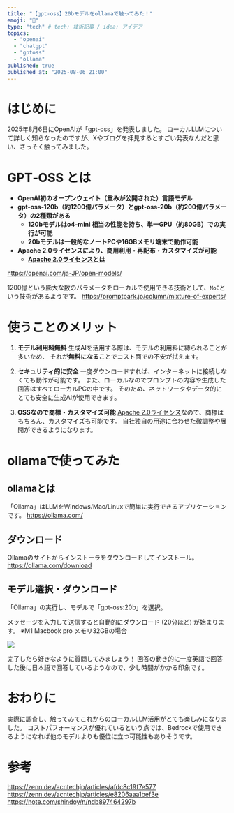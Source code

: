 ```yaml
---
title: "【gpt-oss】20bモデルをollamaで触ってみた！"
emoji: "📑"
type: "tech" # tech: 技術記事 / idea: アイデア
topics:
  - "openai"
  - "chatgpt"
  - "gptoss"
  - "ollama"
published: true
published_at: "2025-08-06 21:00"
---
```


# はじめに
2025年8月6日にOpenAIが「gpt-oss」を発表しました。
ローカルLLMについて詳しく知らなったのですが、Xやブログを拝見するとすごい発表なんだと思い、さっそく触ってみました。

# GPT‑OSS とは
- **OpenAI初のオープンウェイト（重みが公開された）言語モデル**
- **gpt‑oss‑120b（約1200億パラメータ）とgpt‑oss‑20b（約200億パラメータ）の2種類がある**
    - **120bモデルはo4‑mini 相当の性能を持ち、単一GPU（約80GB）での実行が可能**
    - **20bモデルは一般的なノートPCや16GBメモリ端末で動作可能**
- **Apache 2.0ライセンスにより、商用利用・再配布・カスタマイズが可能**
    - **[Apache 2.0ライセンスとは](https://reikawatanabe.com/bdn/whats-apache-license-v2/)**

https://openai.com/ja-JP/open-models/

1200億という膨大な数のパラメータをローカルで使用できる技術として、`MoE`という技術があるようです。
https://promptpark.jp/column/mixture-of-experts/

# 使うことのメリット
1. **モデル利用料無料**
生成AIを活用する際は、モデルの利用料に縛られることが多いため、
それが**無料になる**ことでコスト面での不安が拭えます。

2. **セキュリティ的に安全**
一度ダウンロードすれば、インターネットに接続しなくても動作が可能です。
また、ローカルなのでプロンプトの内容や生成した回答はすべてローカルPCの中です。
そのため、ネットワークやデータ的にとても安全に生成AIが使用できます。

3. **OSSなので商標・カスタマイズ可能**
[Apache 2.0ライセンス](https://reikawatanabe.com/bdn/whats-apache-license-v2/)なので、商標はもちろん、カスタマイズも可能です。
自社独自の用途に合わせた微調整や展開ができるようになります。

# ollamaで使ってみた
## ollamaとは
「Ollama」はLLMをWindows/Mac/Linuxで簡単に実行できるアプリケーションです。
https://ollama.com/

## ダウンロード
Ollamaのサイトからインストーラをダウンロードしてインストール。
https://ollama.com/download

## モデル選択・ダウンロード
「Ollama」の実行し、モデルで「gpt-oss:20b」を選択。

メッセージを入力して送信すると自動的にダウンロード (20分ほど) が始まります。
※M1 Macbook pro メモリ32GBの場合

![](https://storage.googleapis.com/zenn-user-upload/6f70f3a93b4c-20250806.png)


完了したら好きなように質問してみましょう！
回答の動き的に一度英語で回答した後に日本語で回答しているようなので、少し時間がかかる印象です。

# おわりに
実際に調査し、触ってみてこれからのローカルLLM活用がとても楽しみになりました。
コストパフォーマンスが優れているという点では、Bedrockで使用できるようになれば他のモデルよりも優位に立つ可能性もありそうです。

# 参考
https://zenn.dev/acntechjp/articles/afdc8c19f7e577
https://zenn.dev/acntechjp/articles/e8206aaa1bef3e
https://note.com/shindoy/n/ndb897464297b